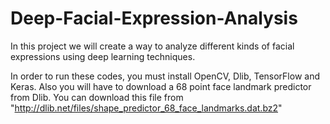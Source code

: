# Deep-Facial-Expression-Analysis
In this project we will create a way to analyze different kinds of facial expressions using deep learning techniques.

In order to run these codes, you must install OpenCV, Dlib, TensorFlow and Keras.
Also you will have to download a 68 point face landmark predictor from Dlib. You can download this file from "http://dlib.net/files/shape_predictor_68_face_landmarks.dat.bz2"
